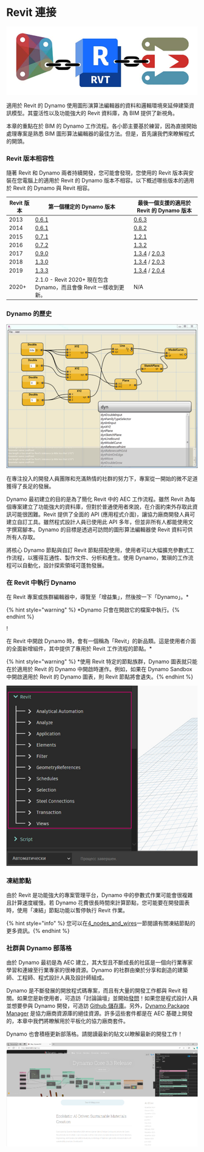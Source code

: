 # Revit 連接

![](images/1/revitconnectionlink.jpg)

適用於 Revit 的 Dynamo 使用圖形演算法編輯器的資料和邏輯環境來延伸建築資訊模型。其靈活性以及功能強大的 Revit 資料庫，為 BIM 提供了新視角。

本章的重點在於 BIM 的 Dynamo 工作流程。各小節主要基於練習，因為直接開始處理專案是熟悉 BIM 圖形算法編輯器的最佳方法。但是，首先讓我們來瞭解程式的開頭。

### Revit 版本相容性

隨著 Revit 和 Dynamo 兩者持續開發，您可能會發現，您使用的 Revit 版本與安裝在您電腦上的適用於 Revit 的 Dynamo 版本不相容。以下概述哪些版本的適用於 Revit 的 Dynamo 與 Revit 相容。

| Revit 版本 | 第一個穩定的 Dynamo 版本                                                       | 最後一個支援的適用於 Revit 的 Dynamo 版本                                                                                                                                |
| ------------- | --------------------------------------------------------------------------------- | ---------------------------------------------------------------------------------------------------------------------------------------------------------------------- |
| 2013          | [0.6.1](https://downloads.dynamobuilds.com/DynamoInstall0.6.1.exe) | [0.6.3](https://downloads.dynamobuilds.com/DynamoInstall0.6.3.exe)                                                                                      |
| 2014          | [0.6.1](https://downloads.dynamobuilds.com/DynamoInstall0.6.1.exe) | [0.8.2](https://downloads.dynamobuilds.com/DynamoInstall0.8.2.exe)                                                                                      |
| 2015          | [0.7.1](https://downloads.dynamobuilds.com/DynamoInstall0.7.1.exe) | [1.2.1](https://downloads.dynamobuilds.com/DynamoInstall1.2.1.exe)                                                                                      |
| 2016          | [0.7.2](https://downloads.dynamobuilds.com/DynamoInstall0.7.2.exe) | [1.3.2](https://downloads.dynamobuilds.com/DynamoInstall1.3.2.exe)                                                                                      |
| 2017          | [0.9.0](https://downloads.dynamobuilds.com/DynamoInstall0.9.0.exe) | [1.3.4](https://downloads.dynamobuilds.com/DynamoInstall1.3.4.exe) / [2.0.3](https://downloads.dynamobuilds.com/DynamoInstall2.0.3.exe) |
| 2018          | [1.3.0](https://downloads.dynamobuilds.com/DynamoInstall1.3.0.exe) | [1.3.4](https://downloads.dynamobuilds.com/DynamoInstall1.3.4.exe) / [2.0.3](https://downloads.dynamobuilds.com/DynamoInstall2.0.3.exe) |
| 2019          | [1.3.3](https://downloads.dynamobuilds.com/DynamoInstall1.3.3.exe) | [1.3.4](https://downloads.dynamobuilds.com/DynamoInstall1.3.4.exe) / [2.0.4](https://downloads.dynamobuilds.com/DynamoInstall2.0.4.exe) |
| 2020+         | 2.1.0 - Revit 2020+ 現在包含 Dynamo，而且會像 Revit 一樣收到更新。      | N/A                                                                                                                                                                    |

### Dynamo 的歷史

![歷史](images/1/earlyScreenshot.jpg)

在專注投入的開發人員團隊和充滿熱情的社群的努力下，專案從一開始的微不足道獲得了長足的發展。

Dynamo 最初建立的目的是為了簡化 Revit 中的 AEC 工作流程。雖然 Revit 為每個專案建立了功能強大的資料庫，但對於普通使用者來說，在介面約束外存取此資訊可能很困難。Revit 提供了全面的 API (應用程式介面)，讓協力廠商開發人員可建立自訂工具。雖然程式設計人員已使用此 API 多年，但並非所有人都能使用文字撰寫腳本。Dynamo 的目標是透過可訪問的圖形算法編輯器使 Revit 資料可供所有人存取。

將核心 Dynamo 節點與自訂 Revit 節點搭配使用，使用者可以大幅擴充參數式工作流程，以獲得互通性、製作文件、分析和產生。使用 Dynamo，繁瑣的工作流程可以自動化，設計探索領域可蓬勃發展。

### 在 Revit 中執行 Dynamo

在 Revit 專案或族群編輯器中，導覽至「增益集」，然後按一下「Dynamo」。*

{% hint style="warning" %} *Dynamo 只會在開啟它的檔案中執行。{% endhint %}

\![](<images/1/launchdynamofromrevit (1).jpg>)

在 Revit 中開啟 Dynamo 時，會有一個稱為「Revit」的新品類。這是使用者介面的全面新增組件，其中提供了專用於 Revit 工作流程的節點。*

{% hint style="warning" %} *使用 Revit 特定的節點族群，Dynamo 圖表就只能在於適用於 Revit 的 Dynamo 中開啟時運作。例如，如果在 Dynamo Sandbox 中開啟適用於 Revit 的 Dynamo 圖表，則 Revit 節點將會遺失。{% endhint %}

![](images/1/revitconnection-runningdynamoinrevit02.jpg)

### 凍結節點

由於 Revit 是功能強大的專案管理平台，Dynamo 中的參數式作業可能會很複雜且計算速度緩慢。若 Dynamo 花費很長時間來計算節點，您可能要在開發圖表時，使用「凍結」節點功能以暫停執行 Revit 作業。

{% hint style="info" %} 您可以在[4_nodes_and_wires](../4\_nodes\_and\_wires/ "mention")一節閱讀有關凍結節點的更多資訊。{% endhint %}

### 社群與 Dynamo 部落格

由於 Dynamo 最初是為 AEC 建立，其大型且不斷成長的社區是一個向行業專家學習和連線至行業專家的很棒資源。Dynamo 的社群由樂於分享和創造的建築師、工程師、程式設計人員及設計師組成。

Dynamo 是不斷發展的開放程式碼專案，而且有大量的開發工作都與 Revit 相關。如果您是新使用者，可造訪「討論論壇」並開始[發問](http://dynamobim.org/forums/forum/dyn/)！如果您是程式設計人員並想要參與 Dynamo 開發，可造訪 [Github 儲存庫](https://github.com/DynamoDS/Dynamo)。另外，[Dynamo Package Manager](http://dynamopackages.com) 是協力廠商資源庫的絕佳資源。許多這些套件都是在 AEC 基礎上開發的，本章中我們將瞭解用於平板化的協力廠商套件。

Dynamo 也會積極更新部落格。請閱讀最新的貼文以瞭解最新的開發工作！

![部落格](images/1/blog.png)
